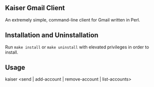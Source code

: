## Kaiser Gmail Client ##
An extremely simple, command-line client for Gmail written in Perl.

## Installation and Uninstallation ##
Run `make install` or `make uninstall` with elevated privileges in order to install.

## Usage ##
kaiser \<send \| add-account \| remove-account \| list-accounts\>

